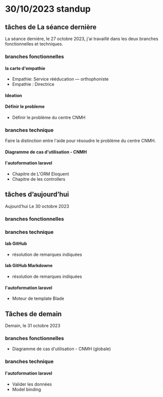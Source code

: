 # 30/10/2023 standup 
## tâches de La séance dernière

La séance dernière, le 27 octobre 2023, j'ai travaillé dans les deux branches fonctionnelles et techniques.

###  branches fonctionnelles 
#### la carte d'empathie
- Empathie: Service rééducation — orthophoniste
- Empathie : Directrice
#### Ideation
#### Définir le probleme
- Définir le problème du centre CNMH

###  branches technique 

Faire la distinction entre l'aide pour résoudre le problème du centre CNMH.
#### Diagramme de cas d'utilisation - CNMH

#### l'autoformation laravel 
- Chapitre de L'ORM Eloquent 
- Chapitre de les controllers 

 




## tâches d’aujourd’hui 
Aujourd’hui Le 30 octobre 2023
###  branches fonctionnelles 


###  branches technique 
#### lab GitHub 
-  résolution de remarques indiquées
#### lab GitHub Markdowne 
-  résolution de remarques indiquées 
#### l'autoformation laravel 
 - Moteur de template Blade 





## Tâches de demain 
Demain, le 31 octobre 2023
###  branches fonctionnelles 
- Diagramme de cas d'utilisation - CNMH (globale)

###  branches technique 
#### l'autoformation laravel 
- Valider les données
- Model binding 



